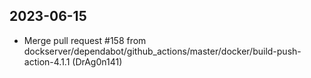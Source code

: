 
## 2023-06-15
 * Merge pull request #158 from dockserver/dependabot/github_actions/master/docker/build-push-action-4.1.1 (DrAg0n141)
